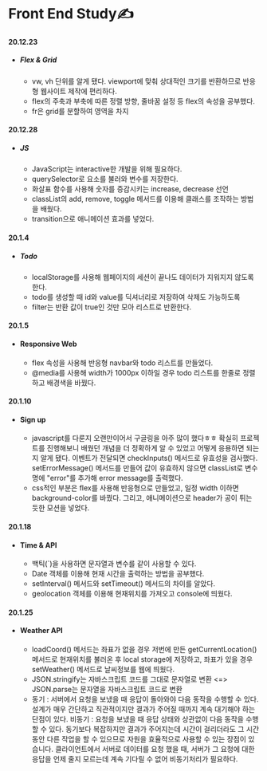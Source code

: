 # Front End Study✍
#### 20.12.23
  + ##### Flex & Grid
    + vw, vh 단위를 알게 됐다. viewport에 맞춰 상대적인 크기를 반환하므로 반응형 웹사이트 제작에 편리하다.
    + flex의 주축과 부축에 따른 정렬 방향, 줄바꿈 설정 등 flex의 속성을 공부했다.
    + fr은 grid를 분할하여 영역을 차지
#### 20.12.28
  + ##### JS
    + JavaScript는 interactive한 개발을 위해 필요하다.
    + querySelector로 요소를 불러와 변수를 저장한다.
    + 화살표 함수를 사용해 숫자를 증감시키는 increase, decrease 선언
    + classList의 add, remove, toggle 메서드를 이용해 클래스를 조작하는 방법을 배웠다.
    + transition으로 애니메이션 효과를 넣었다.
 #### 20.1.4
  + ##### Todo
    + localStorage를 사용해 웹페이지의 세션이 끝나도 데이터가 지워지지 않도록 한다.
    + todo를 생성할 때 id와 value를 딕셔너리로 저장하여 삭제도 가능하도록
    + filter는 반환 값이 true인 것만 모아 리스트로 반환한다.
#### 20.1.5
  + #### Responsive Web
    + flex 속성을 사용해 반응형 navbar와 todo 리스트를 만들었다.
    + @media를 사용해 width가 1000px 이하일 경우 todo 리스트를 한줄로 정렬하고 배경색을 바꿨다.
#### 20.1.10
+ #### Sign up
  + javascript를 다룬지 오랜만이어서 구글링을 아주 많이 했다ㅎㅎ 확실히 프로젝트를 진행해보니 배웠던 개념을 더 정확하게 알 수 있었고 어떻게 응용하면 되는 지 알게 됐다. 이벤트가 전달되면 checkInputs() 메서드로 유효성을 검사했다. setErrorMessage() 메서드를 만들어 값이 유효하지 않으면 classList로 변수명에 "error"를 추가해 error message를 출력했다. 
  + css적인 부분은 flex를 사용해 반응형으로 만들었고, 일정 width 이하면 background-color를 바꿨다. 그리고, 애니메이션으로 header가 공이 튀는 듯한 모션을 넣었다.
#### 20.1.18
+ #### Time & API
  + 백틱(`)을 사용하면 문자열과 변수를 같이 사용할 수 있다.
  + Date 객체를 이용해 현재 시간을 출력하는 방법을 공부했다.
  + setInterval() 메서드와 setTimeout() 메서드의 차이를 알았다.
  + geolocation 객체를 이용해 현재위치를 가져오고 console에 띄웠다.
#### 20.1.25
  + #### Weather API
    + loadCoord() 메서드는 좌표가 없을 경우 저번에 만든 getCurrentLocation() 메서드로 현재위치를 불러온 후 local storage에 저장하고, 좌표가 있을 경우 setWeather() 메서드로 날씨정보를 웹에 띄웠다.
    + JSON.stringify는 자바스크립트 코드를 그대로 문자열로 변환 <=> JSON.parse는 문자열을 자바스크립트 코드로 변환
    + 동기 : 서버에서 요청을 보냈을 때 응답이 돌아와야 다음 동작을 수행할 수 있다. 설계가 매우 간단하고 직관적이지만 결과가 주어질 때까지 계속 대기해야 하는 단점이 있다.  비동기 : 요청을 보냈을 때 응답 상태와 상관없이 다음 동작을 수행 할 수 있다. 동기보다 복잡하지만 결과가 주어지는데 시간이 걸리더라도 그 시간 동안 다른 작업을 할 수 있으므로 자원을 효율적으로 사용할 수 있는 장점이 있습니다.  클라이언트에서 서버로 데이터를 요청 했을 때, 서버가 그 요청에 대한 응답을 언제 줄지 모르는데 계속 기다릴 수 없어 비동기처리가 필요하다.
